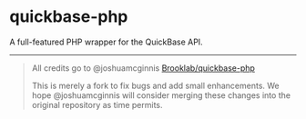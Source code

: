 quickbase-php
=============

A full-featured PHP wrapper for the QuickBase API.

---

> All credits go to @joshuamcginnis [Brooklab/quickbase-php](https://github.com/BrookLab/quickbase-php)
> 
> This is merely a fork to fix bugs and add small enhancements. We hope @joshuamcginnis will consider merging these changes into the original repository as time permits.

